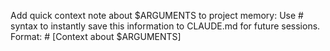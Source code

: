 Add quick context note about $ARGUMENTS to project memory:
Use # syntax to instantly save this information to CLAUDE.md for future sessions.
Format: # [Context about $ARGUMENTS]